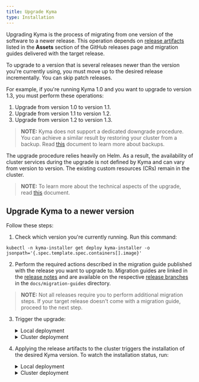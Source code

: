 ```yaml
---
title: Upgrade Kyma
type: Installation
---
```


Upgrading Kyma is the process of migrating from one version of the software to a newer release. This operation depends on [release artifacts](https://github.com/kyma-project/kyma/releases) listed in the **Assets** section of the GitHub releases page and migration guides delivered with the target release.

To upgrade to a version that is several releases newer than the version you're currently using, you must move up to the desired release incrementally. You can skip patch releases.

For example, if you're running Kyma 1.0 and you want to upgrade to version 1.3, you must perform these operations:

1. Upgrade from version 1.0 to version 1.1.
2. Upgrade from version 1.1 to version 1.2.
3. Upgrade from version 1.2 to version 1.3.  

>**NOTE:** Kyma does not support a dedicated downgrade procedure. You can achieve a similar result by restoring your cluster from a backup. Read [this](/components/backup/#overview-overview) document to learn more about backups.

The upgrade procedure relies heavily on Helm. As a result, the availability of cluster services during the upgrade is not defined by Kyma and can vary from version to version. The existing custom resources (CRs) remain in the cluster.

>**NOTE:** To learn more about the technical aspects of the upgrade, read [this](https://github.com/kyma-project/kyma/blob/master/components/kyma-operator/README.md#upgrade-kyma) document.

## Upgrade Kyma to a newer version

Follow these steps:

1. Check which version you're currently running. Run this command:
  ```
  kubectl -n kyma-installer get deploy kyma-installer -o jsonpath='{.spec.template.spec.containers[].image}'
  ```
2. Perform the required actions described in the migration guide published with the release you want to upgrade to. Migration guides are linked in the [release notes](https://kyma-project.io/blog/) and are available on the respective [release branches](https://github.com/kyma-project/kyma/branches) in the `docs/migration-guides` directory.
  >**NOTE:** Not all releases require you to perform additional migration steps. If your target release doesn't come with a migration guide, proceed to the next step.

3. Trigger the upgrade:

    <div tabs name="trigger-the-upgrade" group="upgrade-kyma">
      <details>
      <summary label="local-deployment">
      Local deployment
      </summary>

      - Download the `kyma-config-local.yaml` artifact. Run this command to apply the overrides required by the new release to your Minikube cluster:
      ```
      kubectl apply -f {KYMA-CONFIG-LOCAL-FILE}
      ```

      >**NOTE:** If you customized your deployment and its overrides, download the `kyma-config-local.yaml` artifact and compare your changes to the overrides of the target release. Merge your changes if necessary.  

      - Download the `kyma-installer-local.yaml` artifact and apply it to the cluster to upgrade Kyma. Run:
      ```
      kubectl apply -f {KYMA-INSTALLER-LOCAL-FILE}
      ```

      </details>
      <details>
      <summary label="cluster-deployment">
      Cluster deployment
      </summary>

      >**NOTE:** Before you upgrade a cluster deployment, check if the overrides changed names in the version you're upgrading to.

      Download the `kyma-installer-cluster.yaml` artifact and apply it to the cluster to upgrade Kyma. Run:

      ```
      kubectl apply -f {KYMA-INSTALLER-CLUSTER-FILE}
      ```

      </details>
    </div>

4. Applying the release artifacts to the cluster triggers the installation of the desired Kyma version. To watch the installation status, run:

    <div tabs name="installation-status" group="upgrade-kyma">
      <details>
      <summary label="local-deployment">
      Local deployment
      </summary>

      ```
      ./installation/scripts/is-installed.sh
      ```

      </details>
      <details>
      <summary label="cluster-deployment">
      Cluster deployment
      </summary>

      ```
      while true; do \
      kubectl -n default get installation/kyma-installation -o jsonpath="{'Status: '}{.status.state}{', description: '}{.status.description}"; echo; \
      sleep 5; \
      done
      ```

      </details>
    </div>
